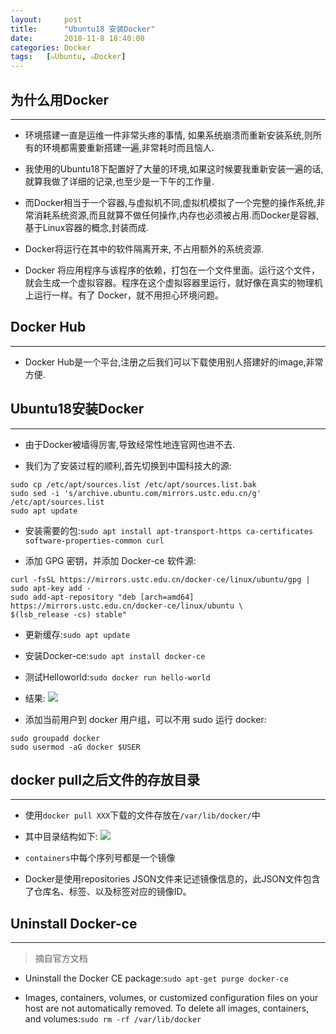 ```yaml
---
layout:     post
title:      "Ubuntu18 安装Docker"
date:       2018-11-8 18:40:00
categories: Docker
tags:   [๑Ubuntu, ๑Docker]
---
```


## 为什么用Docker
---

- 环境搭建一直是运维一件非常头疼的事情, 如果系统崩溃而重新安装系统,则所有的环境都需要重新搭建一遍,非常耗时而且恼人.

- 我使用的Ubuntu18下配置好了大量的环境,如果这时候要我重新安装一遍的话,就算我做了详细的记录,也至少是一下午的工作量.

- 而Docker相当于一个容器,与虚拟机不同,虚拟机模拟了一个完整的操作系统,非常消耗系统资源,而且就算不做任何操作,内存也必须被占用.而Docker是容器,基于Linux容器的概念,封装而成.

- Docker将运行在其中的软件隔离开来, 不占用额外的系统资源.

- Docker 将应用程序与该程序的依赖，打包在一个文件里面。运行这个文件，就会生成一个虚拟容器。程序在这个虚拟容器里运行，就好像在真实的物理机上运行一样。有了 Docker，就不用担心环境问题。

## Docker Hub
---

- Docker Hub是一个平台,注册之后我们可以下载使用别人搭建好的image,非常方便.

## Ubuntu18安装Docker
---

- 由于Docker被墙得厉害,导致经常性地连官网也进不去.

- 我们为了安装过程的顺利,首先切换到中国科技大的源:
```
sudo cp /etc/apt/sources.list /etc/apt/sources.list.bak
sudo sed -i 's/archive.ubuntu.com/mirrors.ustc.edu.cn/g' /etc/apt/sources.list
sudo apt update
```

- 安装需要的包:`sudo apt install apt-transport-https ca-certificates software-properties-common curl`

- 添加 GPG 密钥，并添加 Docker-ce 软件源:
```
curl -fsSL https://mirrors.ustc.edu.cn/docker-ce/linux/ubuntu/gpg | sudo apt-key add -
sudo add-apt-repository "deb [arch=amd64] https://mirrors.ustc.edu.cn/docker-ce/linux/ubuntu \
$(lsb_release -cs) stable"
```

- 更新缓存:`sudo apt update`

- 安装Docker-ce:`sudo apt install docker-ce`

- 测试Helloworld:`sudo docker run hello-world`

- 结果:
![](/images/Docker/docker-01.png)

- 添加当前用户到 docker 用户组，可以不用 sudo 运行 docker:
```
sudo groupadd docker
sudo usermod -aG docker $USER
```

## docker pull之后文件的存放目录
---

- 使用`docker pull XXX`下载的文件存放在`/var/lib/docker/`中

- 其中目录结构如下:
![](/images/Docker/docker-02.png)

- `containers`中每个序列号都是一个镜像

- Docker是使用repositories JSON文件来记述镜像信息的，此JSON文件包含了仓库名、标签、以及标签对应的镜像ID。

## Uninstall Docker-ce
---
> 摘自官方文档

- Uninstall the Docker CE package:`sudo apt-get purge docker-ce`

- Images, containers, volumes, or customized configuration files on your host are not automatically removed. To delete all images, containers, and volumes:`sudo rm -rf /var/lib/docker`
